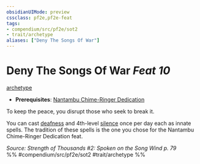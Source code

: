 ```yaml
---
obsidianUIMode: preview
cssclass: pf2e,pf2e-feat
tags:
- compendium/src/pf2e/sot2
- trait/archetype
aliases: ["Deny The Songs Of War"]
---
```

# Deny The Songs Of War  *Feat 10*  
[archetype](/rules/traits/archetype.md)  

- **Prerequisites**: [Nantambu Chime-Ringer Dedication](/compendium/feats/nantambu-chime-ringer-dedication-sot2.md)

To keep the peace, you disrupt those who seek to break it.

You can cast [deafness](/compendium/spells/deafness.md) and 4th-level [silence](/compendium/spells/silence.md) once per day each as innate spells. The tradition of these spells is the one you chose for the Nantambu Chime-Ringer Dedication feat.

*Source: Strength of Thousands #2: Spoken on the Song Wind p. 79*  
%% #compendium/src/pf2e/sot2 #trait/archetype %%